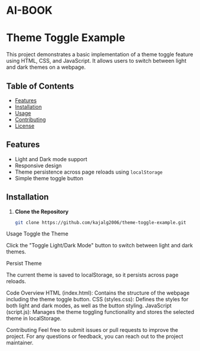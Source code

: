 # AI-BOOK
# Theme Toggle Example

This project demonstrates a basic implementation of a theme toggle feature using HTML, CSS, and JavaScript. It allows users to switch between light and dark themes on a webpage.

## Table of Contents

- [Features](#features)
- [Installation](#installation)
- [Usage](#usage)
- [Contributing](#contributing)
- [License](#license)

## Features

- Light and Dark mode support
- Responsive design
- Theme persistence across page reloads using `localStorage`
- Simple theme toggle button

## Installation

1. **Clone the Repository**

   ```bash
   git clone https://github.com/kajalg2006/theme-toggle-example.git

Usage
   Toggle the Theme

Click the "Toggle Light/Dark Mode" button to switch between light and dark themes.

Persist Theme

The current theme is saved to localStorage, so it persists across page reloads.

Code Overview
HTML (index.html): Contains the structure of the webpage including the theme toggle button.
CSS (styles.css): Defines the styles for both light and dark modes, as well as the button styling.
JavaScript (script.js): Manages the theme toggling functionality and stores the selected theme in localStorage.

Contributing
Feel free to submit issues or pull requests to improve the project. For any questions or feedback, you can reach out to the project maintainer.
